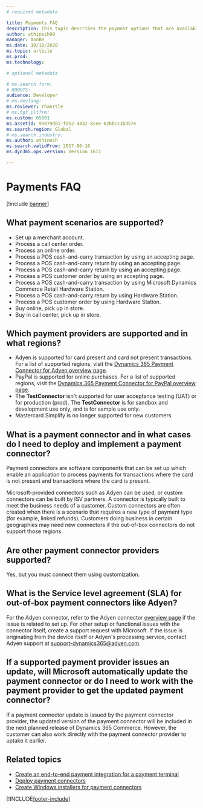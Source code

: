 ```yaml
---
# required metadata

title: Payments FAQ
description: This topic describes the payment options that are available in Dynamics 365 Commerce.
author: athinesh99
manager: AnnBe
ms.date: 10/16/2020
ms.topic: article
ms.prod:
ms.technology:

# optional metadata

# ms.search.form:
# ROBOTS:
audience: Developer
# ms.devlang:
ms.reviewer: rhaertle
# ms.tgt_pltfrm:
ms.custom: 65801
ms.assetid: 99079d81-fde2-4432-8cee-82bbcc3bd57e
ms.search.region: Global
# ms.search.industry:
ms.author: athinesh
ms.search.validFrom: 2017-06-16
ms.dyn365.ops.version: Version 1611

---
```

# Payments FAQ

[!include [banner](../../includes/banner.md)]

## What payment scenarios are supported?

- Set up a merchant account.
- Process a call center order.
- Process an online order.
- Process a POS cash-and-carry transaction by using an accepting page.
- Process a POS cash-and-carry return by using an accepting page.
- Process a POS cash-and-carry return by using an accepting page.
- Process a POS customer order by using an accepting page.
- Process a POS cash-and-carry transaction by using Microsoft Dynamics Commerce Retail Hardware Station.
- Process a POS cash-and-carry return by using Hardware Station.
- Process a POS customer order by using Hardware Station.
- Buy online, pick up in store.
- Buy in call center, pick up in store.

## Which payment providers are supported and in what regions?

- Adyen is supported for card present and card not present transactions. For a list of supported regions, visit the [Dynamics 365 Payment Connector for Adyen overview page](https://docs.microsoft.com/dynamics365/unified-operations/retail/dev-itpro/adyen-connector?tabs=8-1-3).
- PayPal is supported for online purchases. For a list of supported regions, visit the [Dynamics 365 Payment Connector for PayPal overview page](https://docs.microsoft.com/dynamics365/commerce/paypal).
- The **TestConnector** isn't supported for user acceptance testing (UAT) or for production (prod). The **TestConnector** is for sandbox and development use only, and is for sample use only. 
- Mastercard Simplify is no longer supported for new customers.

## What is a payment connector and in what cases do I need to deploy and implement a payment connector?

Payment connectors are software components that can be set up which enable an application to process payments for transactions where the card is not present and transactions where the card is present.

Microsoft-provided connectors such as Adyen can be used, or custom connectors can be built by ISV partners. A connector is typically built to meet the business needs of a customer. Custom connectors are often created when there is a scenario that requires a new type of payment type (for example, linked refunds). Customers doing business in certain geographies may need new connectors if the out-of-box connectors do not support those regions.

## Are other payment connector providers supported?

Yes, but you must connect them using customization.

## What is the Service level agreement (SLA) for out-of-box payment connectors like Adyen?

For the Adyen connector, refer to the Adyen connector [overview page](https://docs.microsoft.com/dynamics365/unified-operations/retail/dev-itpro/adyen-connector?tabs=8-1-3) if the issue is related to set up. For other setup or functional issues with the connector itself, create a support request with Microsoft. If the issue is originating from the device itself or Adyen's processing service, contact Adyen support at support-dynamics365@adyen.com.

## If a supported payment provider issues an update, will Microsoft automatically update the payment connector or do I need to work with the payment provider to get the updated payment connector?

If a payment connector update is issued by the payment connector provider, the updated version of the payment connector will be included in the next planned release of Dynamics 365 Commerce. However, the customer can also work directly with the payment connector provider to uptake it earlier.

## Related topics

- [Create an end-to-end payment integration for a payment terminal](end-to-end-payment-extension.md)
- [Deploy payment connectors](deploy-payment-connector.md)
- [Create Windows installers for payment connectors](create-windows-installer-payment-connector.md)



[!INCLUDE[footer-include](../../includes/footer-banner.md)]
